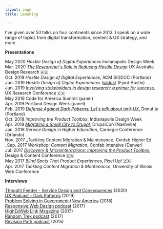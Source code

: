 ```yaml
---
layout: page
title: Speaking

---
```

I've given over 50 talks on four continents since 2013. I speak on a wide range of topics from digital transformation, content & UX strategy, and more.

**Presentations**

May 2020 _Hostile Design of Digital Experiences_ Indianapolis Design Week  
Mar. 2020 [_The Researcher's Role in Reducing Hostile Design_](http://www.uxaustralia.com.au/conferences/design-research-2020) UX Australia Design Research 🇦🇺  
Oct. 2019 _Hostile Design of Digital Experiences_, ACM SIGDOC (Portland)  
Jun. 2019 _Hostile Design of Digital Experiences (_[_slides_](https://speakerdex.co/ronbronson/hostile-design-of-digital-experiences-f6054e73)_)_ (Fjord Austin)  
Jun. 2019 [_Involving stakeholders in design research: a primer for success_](http://uxrconference.com/ron-bronson.html), UX Research Conference 🇨🇦  
May 2019 Code for America Summit (panel)  
Apr. 2019 Portland Design Week (panel)  
Feb. 2019 [_Defense Against Dark Patterns: Let's talk about anti-UX_](https://youtu.be/3nLretWklAo), Donut.js (Portland)  
Oct. 2018 _Improving the Product Toolbox_, Indianapolis Design Week  
Apr. 2018 [_Migrating a Small City to Drupal_](https://www.youtube.com/watch?v=REUJCWpFOcI), DrupalCon (Nashville)  
Jan. 2018 _Service Design in Higher Education_, Carnegie Conference (Orlando)  
Nov. 2017 _Tackling Content Migration & Maintenance, Confab Higher Ed  
_Sep. 2017 _Workshop: Content Migration_, Confab Intensive (Denver)  
Jul. 2017 [_Discovery & Microinteractions: Improving the Product Toolbox_](https://vimeo.com/228911684), Design & Content Conference 🇨🇦  
May 2017 _Blind Spots That Product Experiences_, Pixel Up! 🇿🇦  
Apr. 2017 _Tackling Content Migration & Mantenance_, University of Illinois Web Conference

**Interviews**

[Thought Feeder - Service Design and Consequences](https://thoughtfeederpod.com/podcast/service-design-and-consequences/) (2020)  
[UX Podcast - Dark Patterns](https://drunkenux.com/podcast/dux41/) (2019)  
[Problem Solving in Government (New America](https://www.newamerica.org/public-interest-technology/reports/problem-solving-government/this-is-everyones-work/) (2018)  
[Responsive Web Design podcast](https://responsivewebdesign.com/podcast/ron-bronson/) (2017)  
[HighEdWeb Link Magazine](https://link.highedweb.org/2017/01/six-questions-with-ron-bronson/) (2017)  
[Random Trek podcast](https://www.theincomparable.com/randomtrek/145/) (2017)  
[Revision Path podcast](http://revisionpath.com/ron-bronson/) (2015)